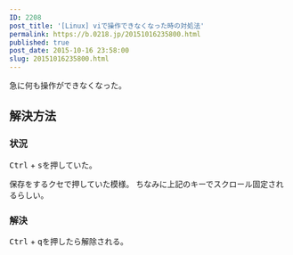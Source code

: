 ```yaml
---
ID: 2208
post_title: '[Linux] viで操作できなくなった時の対処法'
permalink: https://b.0218.jp/20151016235800.html
published: true
post_date: 2015-10-16 23:58:00
slug: 20151016235800.html
---
```

急に何も操作ができなくなった。
<!--more-->
<h2>解決方法</h2>
<h3>状況</h3>
<kbd>Ctrl</kbd> + <kbd>s</kbd>を押していた。

保存をするクセで押していた模様。
ちなみに上記のキーでスクロール固定されるらしい。

<h3>解決</h3>
<kbd>Ctrl</kbd> + <kbd>q</kbd>を押したら解除される。